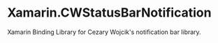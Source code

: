 # Xamarin.CWStatusBarNotification
Xamarin Binding Library for Cezary Wojcik's notification bar library.
